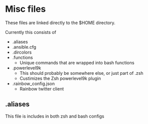 # Misc files

These files are linked directly to the $HOME directory.  

Currently this consists of 
- .aliases
- .ansible.cfg
- .dircolors
- .functions
  - Unique commands that are wrapped into bash functions
- .powerlevel9k
  - This should probably be somewhere else, or just part of .zsh
  - Custimizes the Zsh powerlevel9k plugin
- .rainbow_config.json
  - Rainbow twitter client


## .aliases

This file is includes in both zsh and bash configs


